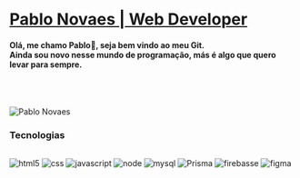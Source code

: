 # <a href="https://github.com/pablonovaes">Pablo Novaes | Web Developer</a>

#### Olá, me chamo Pablo👋, seja bem vindo ao meu Git.<br> Ainda sou novo nesse mundo de programação, más é algo que quero levar para sempre.

<br>
<br>

![ Pablo Novaes](https://github-readme-stats-408gge7pw-zhorzon.vercel.app/api?username=pablonovaes&show_icons=true&hide_border=true&title_color=A4E3FF&bg_color=04202C&border_radius=2&text_color=9AB8C6&custom_title=My+Dashboard&3)


### Tecnologias

<div style="display: flex"><br/>

![html5](https://img.shields.io/badge/HTML5-04202C?style=for-the-badge&logo=html5&logoColor=9AB8C6) 
![css](https://img.shields.io/badge/CSS3-04202C?style=for-the-badge&logo=css3&logoColor=9AB8C6) 
![javascript](https://img.shields.io/badge/JavaScript-04202C?style=for-the-badge&logo=javascript&logoColor=9AB8C6)
![node](https://img.shields.io/badge/Node.js-04202C?style=for-the-badge&logo=node.js&logoColor=9AB8C6)
![mysql](https://img.shields.io/badge/MySQL-04202C?style=for-the-badge&logo=mysql&logoColor=9AB8C6)
![Prisma](https://img.shields.io/badge/prisma-04202C?style=for-the-badge&logo=prisma&logoColor=9AB8C6)
![firebasse](https://img.shields.io/badge/firebase-04202C?style=for-the-badge&logo=firebase&logoColor=9AB8C6)
![figma](https://img.shields.io/badge/Figma-04202C?style=for-the-badge&logo=Figma&logoColor=9AB8C6)

</div><br/>
